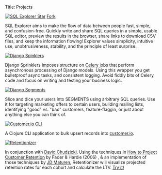 Title: Projects

<div class="projects">
<div class="row">
  <div class="col-sm-12">
    <a href="https://www.github.com/groveco/django-sql-explorer">
      <img alt="SQL Explorer" src="//placehold.it/1440x480/1B325F/ffffff?text=SQL+Explorer">
    </a>
<a class="github-button" href="https://github.com/groveco/django-sql-explorer" data-icon="octicon-star" data-style="mega" data-count-href="/groveco/django-sql-explorer/stargazers" data-count-api="/repos/groveco/django-sql-explorer#stargazers_count" data-count-aria-label="# stargazers on GitHub" aria-label="Star groveco/django-sql-explorer on GitHub">Star</a>
<a class="github-button" href="https://github.com/groveco/django-sql-explorer/fork" data-icon="octicon-repo-forked" data-style="mega" data-count-href="/groveco/django-sql-explorer/network" data-count-api="/repos/groveco/django-sql-explorer#forks_count" data-count-aria-label="# forks on GitHub" aria-label="Fork groveco/django-sql-explorer on GitHub">Fork</a>
    <p>
    SQL Explorer aims to make the flow of data between people fast,
    simple, and confusion-free.  Quickly write and share SQL queries in a
    simple, usable SQL editor, preview the results in the browser, share
    links to download CSV files, and keep the information flowing!
    Explorer values simplicity, intuitive use, unobtrusiveness, stability,
    and the principle of least surprise.
    </p>
  </div>
</div>
<div class="row">
  <div class="col-sm-12 col-md-6">
    <a href="https://github.com/groveco/django-sprinklers">
      <img alt="Django Spinklers" class="pure-img" src="//placehold.it/1440x960/9CC4E4/ffffff?text=Sprinklers">
    </a>
    <p>
    Django Sprinklers imposes structure on <a href="http://www.celeryproject.org/">Celery</a> jobs that perform
    asynchronous processing of Django models. Using this
    wrapper you get bulletproof async tasks, and consistent logging.
    Avoid fiddly bits of Celery code and focus on writing and testing
    your business logic.
    </p>
  </div>
  <div class="col-sm-12 col-md-6">
    <a href="https://github.com/groveco/django-segments">
      <img alt="Django Segments" src="//placehold.it/1440x960/E9F2F9/1B325F?text=Segments">
    </a>
    <p>
    Slice and dice your users into
    SEGMENTS using arbitrary SQL queries. Use it for targeting
    marketing offers to certain users, building mailing lists,
    identifying "good" vs. "bad" customers, feature-flaggin, or just about anything else
    you can think of.
    </p>
  </div>
</div>
<div class="row">
  <div class="col-sm-12 col-md-6">
    <a href="https://github.com/chrisclark/clj-customerio">
      <img alt="Customer.io CLI" src="//placehold.it/1440x960/F26C4F/ffffff?text=C.IO+CLI">
    </a>
    <p>
    A Clojure CLI application to bulk upsert records into <a href="http://www.customer.io">customer.io</a>.
    </p>
  </div>
    <div class="col-sm-12 col-md-6">
    <a href="https://github.com/chrisclark/retentionizer">
      <img alt="Retentionizer" src="//placehold.it/1440x960/3A89C9/ffffff?text=Retentionizer">
    </a>
    <p>
    In conjunction with <a href="http://www.davidchudzicki.com/">David Chudzicki</a>. Using the techniques in
    <a href="https://marketing.wharton.upenn.edu/files/?whdmsaction=public:main.file&fileID=327">
    How to Project Customer Retention</a> by Fader & Hardie (2006)
    , & an implementation of those techniques by <a href="https://github.com/jdmaturen">
    JD Maturen</a>, Retentionizer will visualize projected retention rates for each
    cohort and calculate the LTV. <a href="http://retentionizer.herokuapp.com">Try it!</a>
    </p>
  </div>
</div>
</div>
